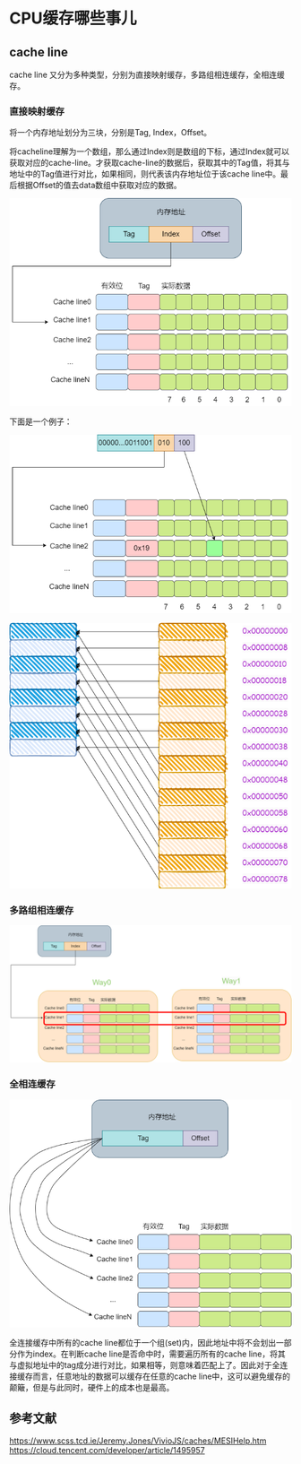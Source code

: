 # CPU缓存哪些事儿




## cache line

cache line 又分为多种类型，分别为直接映射缓存，多路组相连缓存，全相连缓存。


### 直接映射缓存

将一个内存地址划分为三块，分别是Tag, Index，Offset。

将cacheline理解为一个数组，那么通过Index则是数组的下标，通过Index就可以获取对应的cache-line。才获取cache-line的数据后，获取其中的Tag值，将其与地址中的Tag值进行对比，如果相同，则代表该内存地址位于该cache line中。最后根据Offset的值去data数组中获取对应的数据。

![cache line](https://raw.githubusercontent.com/zgjsxx/static-img-repo/main/blog/Linux/application-dev/CPU-cache/direct-mapping.png)

下面是一个例子：

![cache line](https://raw.githubusercontent.com/zgjsxx/static-img-repo/main/blog/Linux/application-dev/CPU-cache/direct-mapping2.png)

![cache line](https://raw.githubusercontent.com/zgjsxx/static-img-repo/main/blog/Linux/application-dev/CPU-cache/direct-mapping3.png)



### 多路组相连缓存

![cache line](https://raw.githubusercontent.com/zgjsxx/static-img-repo/main/blog/Linux/application-dev/CPU-cache/multi-way.png)


### 全相连缓存

![cache line](https://raw.githubusercontent.com/zgjsxx/static-img-repo/main/blog/Linux/application-dev/CPU-cache/full-connected.png)

全连接缓存中所有的cache line都位于一个组(set)内，因此地址中将不会划出一部分作为index。在判断cache line是否命中时，需要遍历所有的cache line，将其与虚拟地址中的tag成分进行对比，如果相等，则意味着匹配上了。因此对于全连接缓存而言，任意地址的数据可以缓存在任意的cache line中，这可以避免缓存的颠簸，但是与此同时，硬件上的成本也是最高。

## 参考文献

https://www.scss.tcd.ie/Jeremy.Jones/VivioJS/caches/MESIHelp.htm
https://cloud.tencent.com/developer/article/1495957